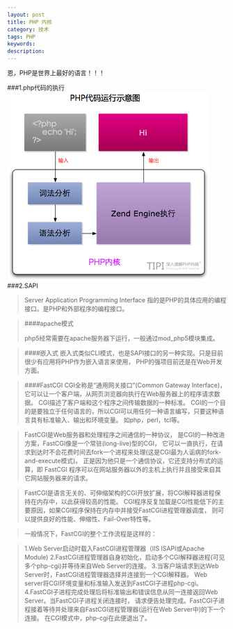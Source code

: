 ```yaml
---
layout: post
title: PHP 内核
category: 技术
tags: PHP
keywords: 
description:
---
```

恩，PHP是世界上最好的语言！！！

###1.php代码的执行
!["php-internal"](/public/img/posts/php/php-inernal-01.png)
###2.SAPI
>Server Application Programming Interface 指的是PHP的具体应用的编程接口。是PHP和外部程序的编程接口。

> ####apache模式
>
>php5经常需要在apache服务器下运行，一般通过mod_php5模块集成。

>####嵌入式
>嵌入式类似CLI模式，也是SAPI接口的另一种实现。只是目前很少有应用将PHP作为嵌入语言来使用， PHP的强项目前还是在Web开发方面。

>####FastCGI
>CGI全称是“通用网关接口”(Common Gateway Interface)， 它可以让一个客户端，从网页浏览器向执行在Web服务器上的程序请求数据。 CGI描述了客户端和这个程序之间传输数据的一种标准。 CGI的一个目的是要独立于任何语言的，所以CGI可以用任何一种语言编写，只要这种语言具有标准输入、输出和环境变量。 如php，perl，tcl等。

>FastCGI是Web服务器和处理程序之间通信的一种协议， 是CGI的一种改进方案，FastCGI像是一个常驻(long-live)型的CGI， 它可以一直执行，在请求到达时不会花费时间去fork一个进程来处理(这是CGI最为人诟病的fork-and-execute模式)。 正是因为他只是一个通信协议，它还支持分布式的运算，即 FastCGI 程序可以在网站服务器以外的主机上执行并且接受来自其它网站服务器来的请求。

>FastCGI是语言无关的、可伸缩架构的CGI开放扩展，将CGI解释器进程保持在内存中，以此获得较高的性能。 CGI程序反复加载是CGI性能低下的主要原因，如果CGI程序保持在内存中并接受FastCGI进程管理器调度， 则可以提供良好的性能、伸缩性、Fail-Over特性等。

>一般情况下，FastCGI的整个工作流程是这样的：

>1.Web Server启动时载入FastCGI进程管理器（IIS ISAPI或Apache Module)
>2.FastCGI进程管理器自身初始化，启动多个CGI解释器进程(可见多个php-cgi)并等待来自Web Server的连接。
>3.当客户端请求到达Web Server时，FastCGI进程管理器选择并连接到一个CGI解释器。 Web server将CGI环境变量和标准输入发送到FastCGI子进程php-cgi。
>4.FastCGI子进程完成处理后将标准输出和错误信息从同一连接返回Web Server。当FastCGI子进程关闭连接时， 请求便告处理完成。FastCGI子进程接着等待并处理来自FastCGI进程管理器(运行在Web Server中)的下一个连接。 在CGI模式中，php-cgi在此便退出了。